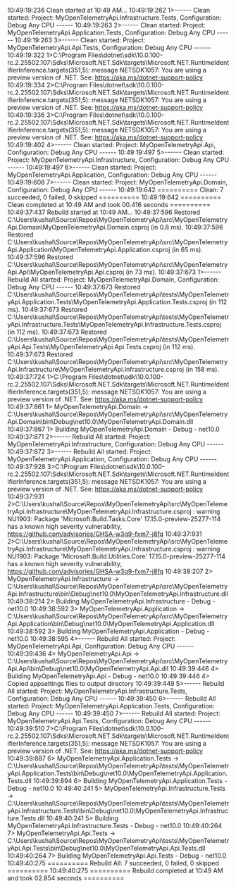10:49:19:236	Clean started at 10:49 AM...
10:49:19:262	1>------ Clean started: Project: MyOpenTelemetryApi.Infrastructure.Tests, Configuration: Debug Any CPU ------
10:49:19:263	2>------ Clean started: Project: MyOpenTelemetryApi.Application.Tests, Configuration: Debug Any CPU ------
10:49:19:263	3>------ Clean started: Project: MyOpenTelemetryApi.Api.Tests, Configuration: Debug Any CPU ------
10:49:19:322	1>C:\Program Files\dotnet\sdk\10.0.100-rc.2.25502.107\Sdks\Microsoft.NET.Sdk\targets\Microsoft.NET.RuntimeIdentifierInference.targets(351,5): message NETSDK1057: You are using a preview version of .NET. See: https://aka.ms/dotnet-support-policy
10:49:19:334	2>C:\Program Files\dotnet\sdk\10.0.100-rc.2.25502.107\Sdks\Microsoft.NET.Sdk\targets\Microsoft.NET.RuntimeIdentifierInference.targets(351,5): message NETSDK1057: You are using a preview version of .NET. See: https://aka.ms/dotnet-support-policy
10:49:19:336	3>C:\Program Files\dotnet\sdk\10.0.100-rc.2.25502.107\Sdks\Microsoft.NET.Sdk\targets\Microsoft.NET.RuntimeIdentifierInference.targets(351,5): message NETSDK1057: You are using a preview version of .NET. See: https://aka.ms/dotnet-support-policy
10:49:19:402	4>------ Clean started: Project: MyOpenTelemetryApi.Api, Configuration: Debug Any CPU ------
10:49:19:497	5>------ Clean started: Project: MyOpenTelemetryApi.Infrastructure, Configuration: Debug Any CPU ------
10:49:19:497	6>------ Clean started: Project: MyOpenTelemetryApi.Application, Configuration: Debug Any CPU ------
10:49:19:608	7>------ Clean started: Project: MyOpenTelemetryApi.Domain, Configuration: Debug Any CPU ------
10:49:19:642	========== Clean: 7 succeeded, 0 failed, 0 skipped ==========
10:49:19:642	========== Clean completed at 10:49 AM and took 00.416 seconds ==========
10:49:37:437	Rebuild started at 10:49 AM...
10:49:37:596	Restored C:\Users\kushal\Source\Repos\MyOpenTelemetryApi\src\MyOpenTelemetryApi.Domain\MyOpenTelemetryApi.Domain.csproj (in 0.8 ms).
10:49:37:596	Restored C:\Users\kushal\Source\Repos\MyOpenTelemetryApi\src\MyOpenTelemetryApi.Application\MyOpenTelemetryApi.Application.csproj (in 65 ms).
10:49:37:596	Restored C:\Users\kushal\Source\Repos\MyOpenTelemetryApi\src\MyOpenTelemetryApi.Api\MyOpenTelemetryApi.Api.csproj (in 73 ms).
10:49:37:673	1>------ Rebuild All started: Project: MyOpenTelemetryApi.Domain, Configuration: Debug Any CPU ------
10:49:37:673	Restored C:\Users\kushal\Source\Repos\MyOpenTelemetryApi\tests\MyOpenTelemetryApi.Application.Tests\MyOpenTelemetryApi.Application.Tests.csproj (in 112 ms).
10:49:37:673	Restored C:\Users\kushal\Source\Repos\MyOpenTelemetryApi\tests\MyOpenTelemetryApi.Infrastructure.Tests\MyOpenTelemetryApi.Infrastructure.Tests.csproj (in 112 ms).
10:49:37:673	Restored C:\Users\kushal\Source\Repos\MyOpenTelemetryApi\tests\MyOpenTelemetryApi.Api.Tests\MyOpenTelemetryApi.Api.Tests.csproj (in 112 ms).
10:49:37:673	Restored C:\Users\kushal\Source\Repos\MyOpenTelemetryApi\src\MyOpenTelemetryApi.Infrastructure\MyOpenTelemetryApi.Infrastructure.csproj (in 158 ms).
10:49:37:724	1>C:\Program Files\dotnet\sdk\10.0.100-rc.2.25502.107\Sdks\Microsoft.NET.Sdk\targets\Microsoft.NET.RuntimeIdentifierInference.targets(351,5): message NETSDK1057: You are using a preview version of .NET. See: https://aka.ms/dotnet-support-policy
10:49:37:861	1>  MyOpenTelemetryApi.Domain -> C:\Users\kushal\Source\Repos\MyOpenTelemetryApi\src\MyOpenTelemetryApi.Domain\bin\Debug\net10.0\MyOpenTelemetryApi.Domain.dll
10:49:37:867	1>  Building MyOpenTelemetryApi.Domain - Debug - net10.0
10:49:37:871	2>------ Rebuild All started: Project: MyOpenTelemetryApi.Infrastructure, Configuration: Debug Any CPU ------
10:49:37:872	3>------ Rebuild All started: Project: MyOpenTelemetryApi.Application, Configuration: Debug Any CPU ------
10:49:37:928	3>C:\Program Files\dotnet\sdk\10.0.100-rc.2.25502.107\Sdks\Microsoft.NET.Sdk\targets\Microsoft.NET.RuntimeIdentifierInference.targets(351,5): message NETSDK1057: You are using a preview version of .NET. See: https://aka.ms/dotnet-support-policy
10:49:37:931	2>C:\Users\kushal\Source\Repos\MyOpenTelemetryApi\src\MyOpenTelemetryApi.Infrastructure\MyOpenTelemetryApi.Infrastructure.csproj : warning NU1903: Package 'Microsoft.Build.Tasks.Core' 17.15.0-preview-25277-114 has a known high severity vulnerability, https://github.com/advisories/GHSA-w3q9-fxm7-j8fq
10:49:37:931	2>C:\Users\kushal\Source\Repos\MyOpenTelemetryApi\src\MyOpenTelemetryApi.Infrastructure\MyOpenTelemetryApi.Infrastructure.csproj : warning NU1903: Package 'Microsoft.Build.Utilities.Core' 17.15.0-preview-25277-114 has a known high severity vulnerability, https://github.com/advisories/GHSA-w3q9-fxm7-j8fq
10:49:38:207	2>  MyOpenTelemetryApi.Infrastructure -> C:\Users\kushal\Source\Repos\MyOpenTelemetryApi\src\MyOpenTelemetryApi.Infrastructure\bin\Debug\net10.0\MyOpenTelemetryApi.Infrastructure.dll
10:49:38:214	2>  Building MyOpenTelemetryApi.Infrastructure - Debug - net10.0
10:49:38:592	3>  MyOpenTelemetryApi.Application -> C:\Users\kushal\Source\Repos\MyOpenTelemetryApi\src\MyOpenTelemetryApi.Application\bin\Debug\net10.0\MyOpenTelemetryApi.Application.dll
10:49:38:592	3>  Building MyOpenTelemetryApi.Application - Debug - net10.0
10:49:38:595	4>------ Rebuild All started: Project: MyOpenTelemetryApi.Api, Configuration: Debug Any CPU ------
10:49:39:436	4>  MyOpenTelemetryApi.Api -> C:\Users\kushal\Source\Repos\MyOpenTelemetryApi\src\MyOpenTelemetryApi.Api\bin\Debug\net10.0\MyOpenTelemetryApi.Api.dll
10:49:39:446	4>  Building MyOpenTelemetryApi.Api - Debug - net10.0
10:49:39:446	4>  Copied appsettings files to output directory
10:49:39:449	5>------ Rebuild All started: Project: MyOpenTelemetryApi.Infrastructure.Tests, Configuration: Debug Any CPU ------
10:49:39:450	6>------ Rebuild All started: Project: MyOpenTelemetryApi.Application.Tests, Configuration: Debug Any CPU ------
10:49:39:450	7>------ Rebuild All started: Project: MyOpenTelemetryApi.Api.Tests, Configuration: Debug Any CPU ------
10:49:39:510	7>C:\Program Files\dotnet\sdk\10.0.100-rc.2.25502.107\Sdks\Microsoft.NET.Sdk\targets\Microsoft.NET.RuntimeIdentifierInference.targets(351,5): message NETSDK1057: You are using a preview version of .NET. See: https://aka.ms/dotnet-support-policy
10:49:39:887	6>  MyOpenTelemetryApi.Application.Tests -> C:\Users\kushal\Source\Repos\MyOpenTelemetryApi\tests\MyOpenTelemetryApi.Application.Tests\bin\Debug\net10.0\MyOpenTelemetryApi.Application.Tests.dll
10:49:39:894	6>  Building MyOpenTelemetryApi.Application.Tests - Debug - net10.0
10:49:40:241	5>  MyOpenTelemetryApi.Infrastructure.Tests -> C:\Users\kushal\Source\Repos\MyOpenTelemetryApi\tests\MyOpenTelemetryApi.Infrastructure.Tests\bin\Debug\net10.0\MyOpenTelemetryApi.Infrastructure.Tests.dll
10:49:40:241	5>  Building MyOpenTelemetryApi.Infrastructure.Tests - Debug - net10.0
10:49:40:264	7>  MyOpenTelemetryApi.Api.Tests -> C:\Users\kushal\Source\Repos\MyOpenTelemetryApi\tests\MyOpenTelemetryApi.Api.Tests\bin\Debug\net10.0\MyOpenTelemetryApi.Api.Tests.dll
10:49:40:264	7>  Building MyOpenTelemetryApi.Api.Tests - Debug - net10.0
10:49:40:275	========== Rebuild All: 7 succeeded, 0 failed, 0 skipped ==========
10:49:40:275	========== Rebuild completed at 10:49 AM and took 02.854 seconds ==========
